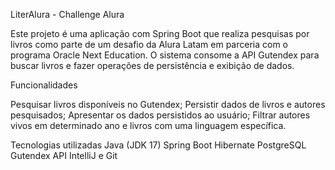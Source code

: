 LiterAlura - Challenge Alura

Este projeto é uma aplicação com Spring Boot que realiza pesquisas por livros como parte de um desafio da Alura Latam em parceria com o programa Oracle Next Education. O sistema consome a API Gutendex para buscar livros e fazer  operações de persistência e exibição de dados. 

Funcionalidades

Pesquisar livros disponíveis no Gutendex;
Persistir dados de livros e autores pesquisados;
Apresentar os dados persistidos ao usuário;
Filtrar autores vivos em determinado ano e livros com uma linguagem específica.

Tecnologias utilizadas
Java (JDK 17)
Spring Boot 
Hibernate
PostgreSQL
Gutendex API
IntelliJ e Git